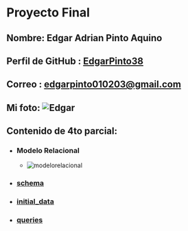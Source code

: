 # Proyecto Final
## Nombre: Edgar Adrian Pinto Aquino
## Perfil de GitHub : [EdgarPinto38](https://github.com/EdgarPinto38)
## Correo : [edgarpinto010203@gmail.com](edgarpinto010203@gmail.com)
## Mi foto: ![Edgar](https://cdn.discordapp.com/attachments/1013548438438301887/1022527426703654943/IMG_20220904_200114_863.jpg)
## Contenido de 4to parcial:
- ### Modelo Relacional 
    - ![modelorelacional](https://cdn.discordapp.com/attachments/1013548438438301887/1046568472278212638/unknown.png)
- ### [schema](./bd/schema.sql)
- ### [initial_data](./bd/initial_data.sql)
- ### [queries](./bd/queries.sql)